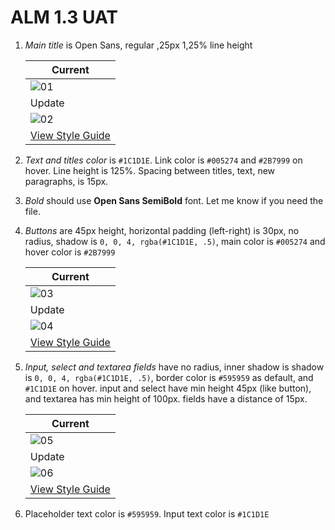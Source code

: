 # ALM 1.3 UAT

1. *Main title* is Open Sans, regular ,25px 1,25% line height

   | Current                                                      |
   | ------------------------------------------------------------ |
   | ![01](/Users/nfrota/Critical/notes/_now/ALM/01.png)          |
   | Update                                                       |
   | ![02](/Users/nfrota/Critical/notes/_now/ALM/02.png)          |
   | [View Style Guide](https://www.figma.com/file/ZWMOtEipmh2UOd9LCOi0nv/Style-Guide-1.3?node-id=2118%3A175) |

   

2. *Text and titles color* is `#1C1D1E`. Link color is `#005274` and `#2B7999` on hover. Line height is 125%. Spacing between titles, text, new paragraphs, is 15px.
   

3. *Bold* should use **Open Sans SemiBold** font. Let me know if you need the file.

4. *Buttons* are 45px height, horizontal padding (left-right) is 30px, no radius, shadow is `0, 0, 4, rgba(#1C1D1E, .5)`, main color is `#005274` and hover color is `#2B7999`

   | Current                                                      |
   | ------------------------------------------------------------ |
   | ![03](/Users/nfrota/Critical/notes/_now/ALM/03.png)          |
   | Update                                                       |
   | ![04](/Users/nfrota/Critical/notes/_now/ALM/04.png)          |
   | [View Style Guide](https://www.figma.com/file/ZWMOtEipmh2UOd9LCOi0nv/Style-Guide-1.3?node-id=2158%3A0) |

   

5. *Input, select and textarea fields* have no radius, inner shadow is shadow is `0, 0, 4, rgba(#1C1D1E, .5)`, border color is `#595959` as default, and `#1C1D1E` on hover. input and select have min height 45px (like button), and textarea has min height of 100px. fields have a distance of 15px.

   | Current                                                      |
   | ------------------------------------------------------------ |
   | ![05](/Users/nfrota/Critical/notes/_now/ALM/05.png)          |
   | Update                                                       |
   | ![06](/Users/nfrota/Critical/notes/_now/ALM/06.png)          |
   | [View Style Guide](https://www.figma.com/file/ZWMOtEipmh2UOd9LCOi0nv/Style-Guide-1.3?node-id=2171%3A109) |

6. Placeholder text color is `#595959`. Input text color is `#1C1D1E`

